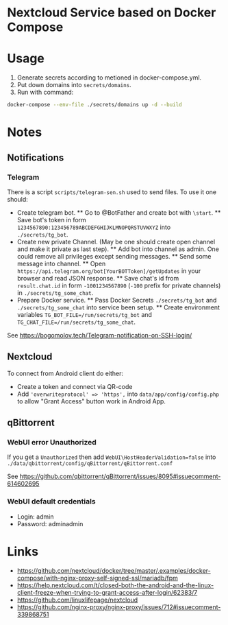 # Nextcloud Service based on Docker Compose

# Usage

1. Generate secrets according to metioned in docker-compose.yml.
2. Put down domains into `secrets/domains`.
3. Run with command:
```bash
docker-compose --env-file ./secrets/domains up -d --build
```

# Notes

## Notifications

### Telegram

There is a script `scripts/telegram-sen.sh` used to send files. To use it one should:
* Create telegram bot.
** Go to @BotFather and create bot with `\start`.
** Save bot's token in form `1234567890:123456789ABCDEFGHIJKLMNOPQRSTUVWXYZ` into `./secrets/tg_bot`.
* Create new private Channel. (May be one should create open channel and make it private as last step).
** Add bot into channel as admin. One could remove all privileges except sending messages.
** Send some message into channel.
** Open `https://api.telegram.org/bot[YourBOTToken]/getUpdates` in your browser and read JSON response.
** Save chat's id from `result.chat.id` in form `-1001234567890` (`-100` prefix for private channels) in `./secrets/tg_some_chat`.
* Prepare Docker service.
** Pass Docker Secrets `./secrets/tg_bot` and `./secrets/tg_some_chat` into service been setup.
** Create environment variables `TG_BOT_FILE=/run/secrets/tg_bot` and `TG_CHAT_FILE=/run/secrets/tg_some_chat`.

See https://bogomolov.tech/Telegram-notification-on-SSH-login/

## Nextcloud

To connect from Android client do either:
* Create a token and connect via QR-code
* Add `'overwriteprotocol' => 'https',` into `data/app/config/config.php` to allow "Grant Access" button work in Android App.

## qBittorrent

### WebUI error Unauthorized

If you get a `Unauthorized` then add `WebUI\HostHeaderValidation=false` into `./data/qbittorrent/config/qBittorrent/qBittorrent.conf`

See https://github.com/qbittorrent/qBittorrent/issues/8095#issuecomment-614602695

### WebUI default credentials

* Login: admin
* Password: adminadmin

# Links

* https://github.com/nextcloud/docker/tree/master/.examples/docker-compose/with-nginx-proxy-self-signed-ssl/mariadb/fpm
* https://help.nextcloud.com/t/closed-both-the-android-and-the-linux-client-freeze-when-trying-to-grant-access-after-login/62383/7
* https://github.com/linuxlifepage/nextcloud
* https://github.com/nginx-proxy/nginx-proxy/issues/712#issuecomment-339868751
